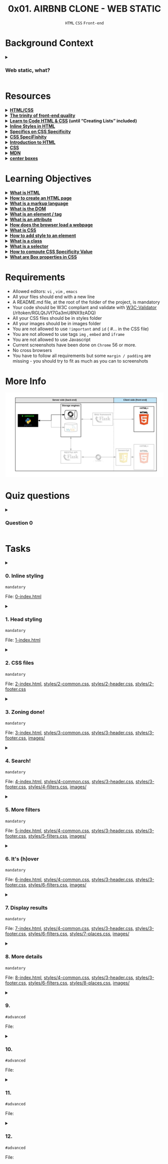 <h1 align="center"><b>0x01. AIRBNB CLONE - WEB STATIC</b></h1>
<div align="center"><code>HTML</code> <code>CSS</code> <code>Front-end</code></div>

# Background Context
<details>
<summary><h3>Web static, what?</h3></summary>

Now that you have a command interpreter for managing your AirBnB objects, it’s time to make them alive!
Before developing a big and complex web application, we will build the front end step-by-step.

The first step is to “design” / “sketch” / “prototype” each element:
- Create simple HTML static pages
- Style guide
- Fake contents
- No Javascript
- No data loaded from anything

During this project, you will learn how to manipulate HTML and CSS languages. HTML is the structure of your page, it should be the first thing to write. CSS is the styling of your page, the design. I really encourage you to fix your HTML part before starting the styling. Indeed, without any structure, you can’t apply any design.

Before starting, please fork or clone the repository AirBnB_clone from your partner if you were not the owner of the previous project.
</details>


# Resources
<details>
<summary><b><a href="https://intranet.alxswe.com/concepts">HTML/CSS</a></b></summary>


</details>

<details>
<summary><b><a href="https://intranet.alxswe.com/concepts">The trinity of front-end quality</a></b></summary>


</details>

<details>
<summary><b><a href="https://learn.shayhowe.com/html-css/">Learn to Code HTML & CSS</a> (until “Creating Lists” included)</b></summary>


</details>

<details>
<summary><b><a href="https://www.codecademy.com/article/html-inline-styles">Inline Styles in HTML</a></b></summary>


</details>

<details>
<summary><b><a href="https://css-tricks.com/specifics-on-css-specificity/">Specifics on CSS Specificity</a></b></summary>


</details>

<details>
<summary><b><a href="https://intranet.alxswe.com/rltoken/orI812cozq-yd2769VdM_w">CSS SpeciFishity</a></b></summary>


</details>

<details>
<summary><b><a href="https://developer.mozilla.org/en-US/docs/Learn/HTML/Introduction_to_HTML">Introduction to HTML</a></b></summary>


</details>

<details>
<summary><b><a href="https://developer.mozilla.org/en-US/docs/Learn/CSS">CSS</a></b></summary>


</details>

<details>
<summary><b><a href="https://developer.mozilla.org/en-US/">MDN</a></b></summary>


</details>

<details>
<summary><b><a href="https://css-tricks.com/centering-css-complete-guide/">center boxes</a></b></summary>


</details>


<!-- **man or help:**
- `` -->

# Learning Objectives
<details>
<summary><b><a href=" ">What is HTML</a></b></summary>


</details>

<details>
<summary><b><a href=" ">How to create an HTML page</a></b></summary>


</details>

<details>
<summary><b><a href=" ">What is a markup language</a></b></summary>


</details>

<details>
<summary><b><a href=" ">What is the DOM</a></b></summary>


</details>

<details>
<summary><b><a href=" ">What is an element / tag</a></b></summary>


</details>

<details>
<summary><b><a href=" ">What is an attribute</a></b></summary>


</details>

<details>
<summary><b><a href=" ">How does the browser load a webpage</a></b></summary>


</details>

<details>
<summary><b><a href=" ">What is CSS</a></b></summary>


</details>

<details>
<summary><b><a href=" ">How to add style to an element</a></b></summary>


</details>

<details>
<summary><b><a href=" ">What is a class</a></b></summary>


</details>

<details>
<summary><b><a href=" ">What is a selector</a></b></summary>


</details>

<details>
<summary><b><a href=" ">How to compute CSS Specificity Value</a></b></summary>


</details>

<details>
<summary><b><a href=" ">What are Box properties in CSS</a></b></summary>


</details>

# Requirements
- Allowed editors: `vi` , `vim` , `emacs`
- All your files should end with a new line
- A README.md file, at the root of the folder of the project, is mandatory
- Your code should be W3C compliant and validate with [W3C-Validator](https://github.com/alx-tools/W3C-Validator)
(/rltoken/RGLQtJVf7Ga3mU8NX9zADQ)
- All your CSS files should be in styles folder
- All your images should be in images folder
- You are not allowed to use `!important` and `id` ( #... in the CSS file)
- You are not allowed to use tags `img` , `embed` and `iframe`
- You are not allowed to use Javascript
- Current screenshots have been done on `Chrome` 56 or more.
- No cross browsers
- You have to follow all requirements but some `margin / padding` are missing - you should try to fit as
much as you can to screenshots


# More Info
<img src="https://github.com/codenvibes/AirBnB_clone/blob/master/web_static/pics/img1.jpeg">


# Quiz questions
<details>
<summary><h3>Question 0</h3></summary>


</details>

# Tasks
<details>
<summary>

### 0. Inline styling 
`mandatory`

File: [0-index.html]()
</summary>

Write an HTML page that displays a header and a footer.

Layout:
- Body:
    - no margin
    - no padding
- Header:
    - color #FF0000 (red)
    - height: 70px
    - width: 100%
- Footer:
    - color #00FF00 (green)
    - height: 60px
    - width: 100%
    - text Best School center vertically and horizontally
    - always at the bottom at the page

Requirements:
    - You must use the header and footer tags
    - You are not allowed to import any files
    - You are not allowed to use the style tag in the head tag
    - Use inline styling for all your tags

<img src="https://github.com/codenvibes/AirBnB_clone/blob/master/web_static/pics/task0.jpeg">
</details>

<details>
<summary>

### 1. Head styling
`mandatory`

File: [1-index.html]()
</summary>

Write an HTML page that displays a header and a footer by using the style tag in the head tag (same as
0-index.html )

Requirements:
- You must use the header and footer tags
- You are not allowed to import any files
- No inline styling
- You must use the style tag in the head tag

The layout must be exactly the same as 0-index.html
</details>

<details>
<summary>

### 2. CSS files
`mandatory`

File: [2-index.html](), [styles/2-common.css](), [styles/2-header.css](), [styles/2-footer.css]()
</summary>

Write an HTML page that displays a header and a footer by using CSS files (same as 1-index.html )

Requirements:
- You must use the header and footer tags
- No inline styling
- You must have 3 CSS files:
    - styles/2-common.css : for global style (i.e. the body style)
    - styles/2-header.css : for header style
    - styles/2-footer.css : for footer style

The layout must be exactly the same as 1-index.html
</details>

<details>
<summary>

### 3. Zoning done!
`mandatory`

File: [3-index.html](), [styles/3-common.css](), [styles/3-header.css](), [styles/3-footer.css](), [images/]()
</summary>

Write an HTML page that displays a header and footer by using CSS files (same as 2-index.html )

Layout:
- Common:
    - no margin
    - no padding
    - font color: #484848
    - font size: 14px
    - font family: Circular,"Helvetica Neue",Helvetica,Arial,sans-serif;
    - icon (https://s3.amazonaws.com/intranet-projects-files/holbertonschool-higherlevel_programming+/268/icon.png) in the browser tab

- Header:
    - color: white
    - height: 70px
    - width: 100%
    - border bottom 1px #CCCCCC
    - logo (https://s3.amazonaws.com/intranet-projects-files/holbertonschool-higherlevel_programming+/268/logo.png) align on left and center vertically (20px space at the left)

- Footer:
    - color white
    - height: 60px
    - width: 100%
    - border top 1px #CCCCCC
    - text Best School center vertically and horizontally
    - always at the bottom at the page

Requirements:
- No inline style
- You are not allowed to use the img tag
- You are not allowed to use the style tag in the head tag
- All images must be stored in the images folder
- You must have 3 CSS files:
    - styles/3-common.css : for the global style (i.e body style)
    - styles/3-header.css : for the header style
    - styles/3-footer.css : for the footer style

<img src="https://github.com/codenvibes/AirBnB_clone/blob/master/web_static/pics/task3.jpeg">
</details>

<details>
<summary>

### 4. Search!
`mandatory`

File: [4-index.html](), [styles/4-common.css](), [styles/3-header.css](), [styles/3-footer.css](), [styles/4-filters.css](), [images/]()
</summary>


</details>

<details>
<summary>

### 5. More filters 
`mandatory`

File: [5-index.html](), [styles/4-common.css](), [styles/3-header.css](), [styles/3-footer.css](), [styles/5-filters.css](), [images/]()
</summary>


</details>

<details>
<summary>

### 6. It's (h)over 
`mandatory`

File: [6-index.html](), [styles/4-common.css](), [styles/3-header.css](), [styles/3-footer.css](), [styles/6-filters.css](), [images/]()
</summary>


</details>

<details>
<summary>

### 7. Display results 
`mandatory`

File: [7-index.html](), [styles/4-common.css](), [styles/3-header.css](), [styles/3-footer.css](), [styles/6-filters.css](), [styles/7-places.css](), [images/]()
</summary>


</details>

<details>
<summary>

### 8. More details 
`mandatory`

File: [8-index.html](), [styles/4-common.css](), [styles/3-header.css](), [styles/3-footer.css](), [styles/6-filters.css](), [styles/8-places.css](), [images/]()
</summary>


</details>

<details>
<summary>

### 9. 
`#advanced`

File: []()
</summary>


</details>

<details>
<summary>

### 10. 
`#advanced`

File: []()
</summary>


</details>

<details>
<summary>

### 11. 
`#advanced`

File: []()
</summary>


</details>

<details>
<summary>

### 12. 
`#advanced`

File: []()
</summary>


</details>

